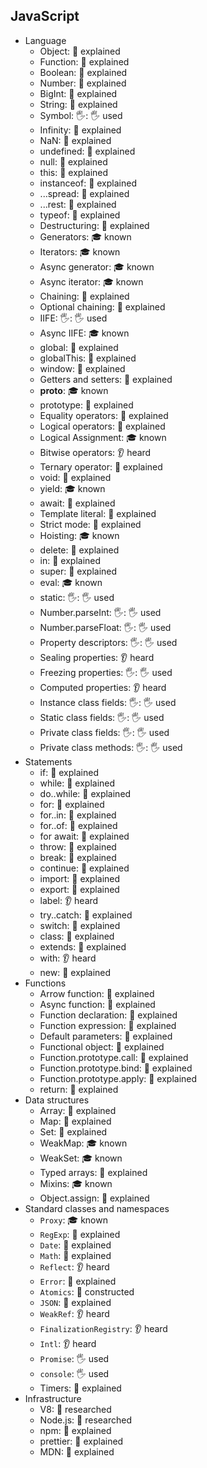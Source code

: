## JavaScript

- Language
  - Object: 🙋 explained
  - Function: 🙋 explained
  - Boolean: 🙋 explained
  - Number: 🙋 explained
  - BigInt: 🙋 explained
  - String: 🙋 explained
  - Symbol: 🖐: 🖐️ used
  - Infinity: 🙋 explained
  - NaN: 🙋 explained
  - undefined: 🙋 explained
  - null: 🙋 explained
  - this: 🙋 explained
  - instanceof: 🙋 explained
  - ...spread: 🙋 explained
  - ...rest: 🙋 explained
  - typeof: 🙋 explained
  - Destructuring: 🙋 explained
  - Generators: 🎓 known
  - Iterators: 🎓 known
  - Async generator: 🎓 known
  - Async iterator: 🎓 known
  - Chaining: 🙋 explained
  - Optional chaining: 🙋 explained
  - IIFE: 🖐: 🖐️ used
  - Async IIFE: 🎓 known
  - global: 🙋 explained
  - globalThis: 🙋 explained
  - window: 🙋 explained
  - Getters and setters: 🙋 explained
  - __proto__: 🎓 known
  - prototype: 🙋 explained
  - Equality operators: 🙋 explained
  - Logical operators: 🙋 explained
  - Logical Assignment: 🎓 known
  - Bitwise operators: 👂 heard
  - Ternary operator: 🙋 explained
  - void: 🙋 explained
  - yield: 🎓 known
  - await: 🙋 explained
  - Template literal: 🙋 explained
  - Strict mode: 🙋 explained
  - Hoisting: 🎓 known
  - delete: 🙋 explained
  - in: 🙋 explained
  - super: 🙋 explained
  - eval: 🎓 known
  - static: 🖐: 🖐️ used
  - Number.parseInt: 🖐: 🖐️ used
  - Number.parseFloat: 🖐: 🖐️ used
  - Property descriptors: 🖐: 🖐️ used
  - Sealing properties: 👂 heard
  - Freezing properties: 🖐: 🖐️ used
  - Computed properties: 👂 heard
  - Instance class fields: 🖐: 🖐️ used
  - Static class fields: 🖐: 🖐️ used
  - Private class fields: 🖐: 🖐️ used
  - Private class methods: 🖐: 🖐️ used
- Statements
  - if: 🙋 explained
  - while: 🙋 explained
  - do..while: 🙋 explained
  - for: 🙋 explained
  - for..in: 🙋 explained
  - for..of: 🙋 explained
  - for await: 🙋 explained
  - throw: 🙋 explained
  - break: 🙋 explained
  - continue: 🙋 explained
  - import: 🙋 explained
  - export: 🙋 explained
  - label: 👂 heard
  - try..catch: 🙋 explained
  - switch: 🙋 explained
  - class: 🙋 explained
  - extends: 🙋 explained
  - with: 👂 heard
  - new: 🙋 explained
- Functions
  - Arrow function: 🙋 explained
  - Async function: 🙋 explained
  - Function declaration: 🙋 explained
  - Function expression: 🙋 explained
  - Default parameters: 🙋 explained
  - Functional object: 🙋 explained
  - Function.prototype.call: 🙋 explained
  - Function.prototype.bind: 🙋 explained
  - Function.prototype.apply: 🙋 explained
  - return: 🙋 explained
- Data structures
  - Array: 🙋 explained
  - Map: 🙋 explained
  - Set: 🙋 explained
  - WeakMap: 🎓 known
  - WeakSet: 🎓 known
  - Typed arrays: 🙋 explained
  - Mixins: 🎓 known
  - Object.assign: 🙋 explained
- Standard classes and namespaces
  - `Proxy`: 🎓 known
  - `RegExp`: 🙋 explained
  - `Date`: 🙋 explained
  - `Math`: 🙋 explained
  - `Reflect`: 👂 heard
  - `Error`: 🙋 explained
  - `Atomics`: 🚀 constructed
  - `JSON`: 🙋 explained
  - `WeakRef`: 👂 heard
  - `FinalizationRegistry`: 👂 heard
  - `Intl`: 👂 heard
  - `Promise`: 🖐️ used
  - `console`: 🖐️ used
  - Timers: 🙋 explained
- Infrastructure
  - V8: 🔬 researched
  - Node.js: 🔬 researched
  - npm: 🙋 explained
  - prettier: 🙋 explained
  - MDN: 🙋 explained
